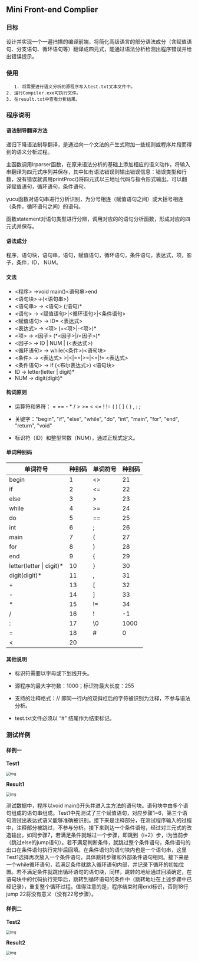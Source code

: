 ## Mini Front-end Complier

### 目标

设计并实现一个一遍扫描的编译前端，将简化高级语言的部分语法成分（含赋值语句、分支语句、循环语句等）翻译成四元式，能通过语法分析检测出程序错误并给出错误提示。

### 使用

       1. 将需要进行语义分析的源程序写入test.txt文本文件中。
    2. 运行Compiler.exe可执行文件。
    3. 在result.txt中查看分析结果。

### 程序说明

#### **语法制导翻译方法**

递归下降语法制导翻译，是通过向一个文法的产生式附加一些规则或程序片段而得到的语义分析过程。

主函数调用lrparser函数，在原来语法分析的基础上添加相应的语义动作，将输入串翻译为四元式序列并保存，其中如有语法错误则输出错误信息：错误类型和行数，没有错误就调用printProc()将四元式以三地址代码与指令形式输出。可以翻译赋值语句，循环语句，条件语句。

yucu函数对语句串进行分析识别，为分号相连（赋值语句之间）或大括号相连（条件，循环语句之间）的语句。

函数statement对语句类型进行分辨，调用对应的的语句分析函数，形成对应的四元式并保存。

#### 语法成分

程序，语句块，语句串，语句，赋值语句，循环语句，条件语句，表达式，项，影子，条件，ID， NUM。

#### 文法

+ <程序> →void main()<语句串>end
+ <语句块>→{<语句串>}
+ <语句串> → <语句> (;语句)*
+ <语句> → <赋值语句>|<循环语句>|<条件语句>
+ <赋值语句> → ID= <表达式>
+ <表达式> → <项> (+<项>|-<项>)*
+ <项> → <因子> (\*<因子>|/<因子>)*
+ <因子> → ID | NUM | (<表达式>)
+ <循环语句> → while(<条件>)<语句块>  
+ <条件> → <表达式> >|<|==|>=|<=|!= <表达式>
+ <条件语句> → if (<布尔表达式>) <语句块>  
+ ID → letter(letter | digit)*
+ NUM → digit(digit)*

#### 构词原则

+ 运算符和界符： = == - * / > >= < <= ! !=  ( ) [ ] { } , : ; 

+ 关键字："begin", "if", "else", "while", "do", "int", "main", "for", "end", "return", "void"
+ 标识符（ID）和整型常数（NUM），通过正规式定义。

#### 单词种别码

| 单词符号                 | 种别码 | 单词符号 | 种别码 |
| ------------------------ | ------ | -------- | ------ |
| begin                    | 1      | <>       | 21     |
| if                       | 2      | <=       | 22     |
| else                     | 3      | >        | 23     |
| while                    | 4      | >=       | 24     |
| do                       | 5      | ==       | 25     |
| int                      | 6      | ;        | 26     |
| main                     | 7      | (        | 27     |
| for                      | 8      | )        | 28     |
| end                      | 9      | {        | 29     |
| letter(letter \| digit)* | 10     | }        | 30     |
| digit(digit)*            | 11     | ,        | 31     |
| +                        | 13     | [        | 32     |
| -                        | 14     | ]        | 33     |
| *                        | 15     | !=       | 34     |
| /                        | 16     | !        | -1     |
| :                        | 17     | \0       | 1000   |
| =                        | 18     | #        | 0      |
| <                        | 20     |          |        |

#### 其他说明

+ 标识符需要以字母或下划线开头。

+ 源程序的最大字符数：1000；标识符最大长度：255

+ 支持的注释格式：//    即同一行内的双斜杠后的字符被识别为注释，不参与语法分析。

+ test.txt文件必须以 “#” 结尾作为结束标记。

### 测试样例

#### 样例一

**Test1**

<img src="readme.assets/clip_image002.jpg" alt="img" style="zoom: 67%;" />

**Result1**

<img src="readme.assets/clip_image004.jpg" alt="img" style="zoom:67%;" />

测试数据中，程序以void main()开头并进入主方法的语句块。语句块中由多个语句组成的语句串组成。Test1中先测试了三个赋值语句，对应步骤1~6，第三个语句测试出表达式语义能够准确被识别。接下来是注释部分，在测试程序输入的过程中，注释部分被跳过，不参与分析。接下来到达一个条件语句，经过对三元式的改造输出，如同步骤7，若满足条件就越过一个步骤，即跳到（i+2）步，i为当前步（跳过else的jump语句）。若不满足判断条件，就跳过整个条件语句，条件语句的出口在条件语句执行完毕后回填。在条件语句的语句块内也是一个语句串，这里Test1选择再次放入一个条件语句，具体跳转步骤和外部条件语句相同。接下来是一个while循环语句，若满足条件就跳入循环语句内部，并记录下循环的初始位置。若不满足条件就跳出循环语句的语句块，同样，跳转的地址通过回填确定，在语句块中的代码执行完毕后，跳转到循环语句的条件中（跳转地址在上述步骤中已经记录），重复整个循环过程。值得注意的是，程序结束时用end标识，否则18行jump 22将没有意义（没有22号步骤）。  

#### 样例二

**Test2**

<img src="readme.assets/clip_image002-16332102773501.jpg" alt="img" style="zoom:67%;" />

 

**Result2**

<img src="readme.assets/clip_image004-16332102773502.jpg" alt="img" style="zoom:67%;" />